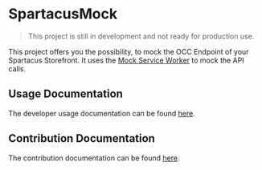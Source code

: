 # SpartacusMock

> This project is still in development and not ready for production use.

This project offers you the possibility, to mock the OCC Endpoint of your Spartacus Storefront. It uses the [Mock Service Worker](https://mswjs.io/) to mock the API calls.

## Usage Documentation

The developer usage documentation can be found [here](./projects/spartacus-mock/README.md).

## Contribution Documentation

The contribution documentation can be found [here](./CONTRIBUTING.md).
